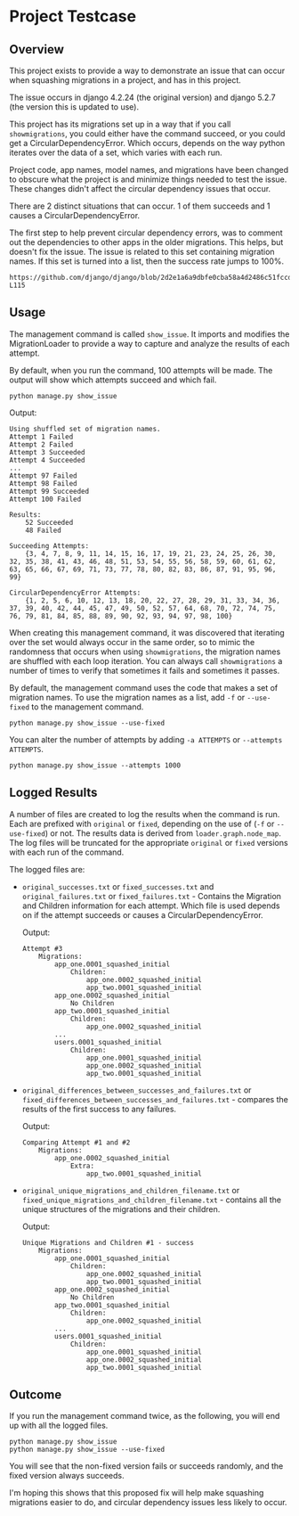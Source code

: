 # Project Testcase

## Overview

This project exists to provide a way to demonstrate an issue that can occur when squashing migrations in a project, and has in this project.

The issue occurs in django 4.2.24 (the original version) and django 5.2.7 (the version this is updated to use).

This project has its migrations set up in a way that if you call `showmigrations`, you could either have the command succeed, or you could get a CircularDependencyError.  Which occurs, depends on the way python iterates over the data of a set, which varies with each run.

Project code, app names, model names, and migrations have been changed to obscure what the project is and minimize things needed to test the issue.  These changes didn't affect the circular dependency issues that occur.

There are 2 distinct situations that can occur.  1 of them succeeds and 1 causes a CircularDependencyError.


The first step to help prevent circular dependency errors, was to comment out the dependencies to other apps in the older migrations.  This helps, but doesn't fix the issue.  The issue is related to this set containing migration names.  If this set is turned into a list, then the success rate jumps to 100%.

    https://github.com/django/django/blob/2d2e1a6a9dbfe0cba58a4d2486c51fccdb501d55/django/db/migrations/loader.py#L111-L115


## Usage

The management command is called `show_issue`.  It imports and modifies the MigrationLoader to provide a way to capture and analyze the results of each attempt.

By default, when you run the command, 100 attempts will be made.  The output will show which attempts succeed and which fail.

```shell
python manage.py show_issue
```

Output:

```
Using shuffled set of migration names.
Attempt 1 Failed
Attempt 2 Failed
Attempt 3 Succeeded
Attempt 4 Succeeded
...
Attempt 97 Failed
Attempt 98 Failed
Attempt 99 Succeeded
Attempt 100 Failed

Results:
    52 Succeeded
    48 Failed
    
Succeeding Attempts:
    {3, 4, 7, 8, 9, 11, 14, 15, 16, 17, 19, 21, 23, 24, 25, 26, 30, 32, 35, 38, 41, 43, 46, 48, 51, 53, 54, 55, 56, 58, 59, 60, 61, 62, 63, 65, 66, 67, 69, 71, 73, 77, 78, 80, 82, 83, 86, 87, 91, 95, 96, 99}

CircularDependencyError Attempts:
    {1, 2, 5, 6, 10, 12, 13, 18, 20, 22, 27, 28, 29, 31, 33, 34, 36, 37, 39, 40, 42, 44, 45, 47, 49, 50, 52, 57, 64, 68, 70, 72, 74, 75, 76, 79, 81, 84, 85, 88, 89, 90, 92, 93, 94, 97, 98, 100}
```

When creating this management command, it was discovered that iterating over the set would always occur in the same order, so to mimic the randomness that occurs when using `showmigrations`, the migration names are shuffled with each loop iteration.  You can always call `showmigrations` a number of times to verify that sometimes it fails and sometimes it passes.

By default, the management command uses the code that makes a set of migration names.  To use the migration names as a list, add `-f` or `--use-fixed` to the management command.

```shell
python manage.py show_issue --use-fixed
```

You can alter the number of attempts by adding `-a ATTEMPTS` or `--attempts ATTEMPTS`.

```shell
python manage.py show_issue --attempts 1000
```

## Logged Results

A number of files are created to log the results when the command is run.  Each are prefixed with `original` or `fixed`, depending on the use of (`-f` or `--use-fixed`) or not.  The results data is derived from `loader.graph.node_map`.  The log files will be truncated for the appropriate `original` or `fixed` versions with each run of the command.

The logged files are:

* `original_successes.txt` or `fixed_successes.txt` and `original_failures.txt` or `fixed_failures.txt` - Contains the Migration and Children information for each attempt.  Which file is used depends on if the attempt succeeds or causes a CircularDependencyError.

    Output:
    ```
    Attempt #3
        Migrations:
            app_one.0001_squashed_initial
                Children:
                    app_one.0002_squashed_initial
                    app_two.0001_squashed_initial
            app_one.0002_squashed_initial
                No Children
            app_two.0001_squashed_initial
                Children:
                    app_one.0002_squashed_initial
            ...
            users.0001_squashed_initial
                Children:
                    app_one.0001_squashed_initial
                    app_one.0002_squashed_initial
                    app_two.0001_squashed_initial
    ```

* `original_differences_between_successes_and_failures.txt` or `fixed_differences_between_successes_and_failures.txt` - compares the results of the first success to any failures.

    Output:
    ```
    Comparing Attempt #1 and #2
        Migrations:
            app_one.0002_squashed_initial
                Extra:
                    app_two.0001_squashed_initial
    ```


* `original_unique_migrations_and_children_filename.txt` or `fixed_unique_migrations_and_children_filename.txt` - contains all the unique structures of the migrations and their children.

    Output:
    ```
    Unique Migrations and Children #1 - success
        Migrations:
            app_one.0001_squashed_initial
                Children:
                    app_one.0002_squashed_initial
                    app_two.0001_squashed_initial
            app_one.0002_squashed_initial
                No Children
            app_two.0001_squashed_initial
                Children:
                    app_one.0002_squashed_initial
            ...
            users.0001_squashed_initial
                Children:
                    app_one.0001_squashed_initial
                    app_one.0002_squashed_initial
                    app_two.0001_squashed_initial
    ```

## Outcome

If you run the management command twice, as the following, you will end up with all the logged files.

```shell
python manage.py show_issue
python manage.py show_issue --use-fixed
```

You will see that the non-fixed version fails or succeeds randomly, and the fixed version always succeeds.

I'm hoping this shows that this proposed fix will help make squashing migrations easier to do, and circular dependency issues less likely to occur.
